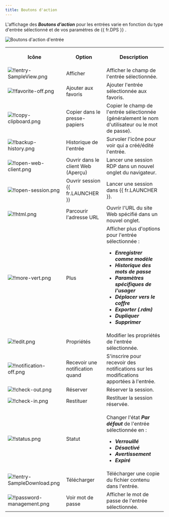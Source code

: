 ```yaml
---
title: Boutons d'action
---
```

L'affichage des ***Boutons d'action*** pour les entrées varie en fonction du type d'entrée sélectionné et de vos paramètres de {{ fr.DPS }} .

![Boutons d'action d'entrée](https://webdevolutions.azureedge.net/docs/fr/server/ServerOp4089.png)

<table>
	<tr>
		<th>

Icône
		</th>
		<th>
Option 
		</th>
		<th>
Description 
		</th>
	</tr>
	<tr>
		<td>
<img src="https://webdevolutions.azureedge.net/docs/fr/server/Icons/entry-SampleView.png" alt="!!entry-SampleView.png">
		</td>
		<td>
Afficher 
		</td>
		<td>
Afficher le champ de l'entrée sélectionnée. 
		</td>
	</tr>
	<tr>
		<td>
<img src="https://webdevolutions.azureedge.net/docs/fr/server/Icons/favorite-off.png" alt="!!favorite-off.png">
		</td>
		<td>
Ajouter aux favoris 
		</td>
		<td>
Ajouter l'entrée sélectionnée aux favoris. 
		</td>
	</tr>
	<tr>
		<td>
<img src="https://webdevolutions.azureedge.net/docs/fr/server/Icons/copy-clipboard.png" alt="!!copy-clipboard.png">
		</td>
		<td>
Copier dans le presse-papiers 
		</td>
		<td>
Copier le champ de l'entrée sélectionnée (généralement le nom d'utilisateur ou le mot de passe). 
		</td>
	</tr>
	<tr>
		<td>
<img src="https://webdevolutions.azureedge.net/docs/fr/server/Icons/backup-history.png" alt="!!backup-history.png">
		</td>
		<td>
Historique de l'entrée 
		</td>
		<td>
Survoler l'icône pour voir qui a créé/édité l'entrée. 
		</td>
	</tr>
		<tr>
		<td>
<img src="https://webdevolutions.azureedge.net/docs/fr/server/Icons/open-web-client.png" alt="!!open-web-client.png">
		</td>
		<td>
Ouvrir dans le client Web (Aperçu)
		</td>
		<td>
Lancer une session RDP dans un nouvel onglet du navigateur. 
		</td>
	</tr>
	<tr>
	<tr>
		<td>
<img src="https://webdevolutions.azureedge.net/docs/fr/server/Icons/open-session.png" alt="!!open-session.png">
		</td>
		<td>
Ouvrir session {{ fr.LAUNCHER }}
		</td>
		<td>
Lancer une session dans {{ fr.LAUNCHER }}. 
		</td>
	</tr>
	<tr>
		<td>
<img src="https://webdevolutions.azureedge.net/docs/fr/server/Icons/html.png" alt="!!html.png">
		</td>
		<td>
Parcourir l'adresse URL 
		</td>
		<td>
Ouvrir l'URL du site Web spécifié dans un nouvel onglet. 
		</td>
	</tr>
	<tr>
		<td>
<img src="https://webdevolutions.azureedge.net/docs/fr/server/Icons/more-vert.png" alt="!!more-vert.png">
		</td>
		<td>
Plus 
		</td>
		<td>
Afficher plus d'options pour l'entrée sélectionnée :  

* ***Enregistrer comme modèle*** 
* ***Historique des mots de passe*** 
* ***Paramètres spécifiques de l'usager*** 
* ***Déplacer vers le coffre*** 
* ***Exporter (.rdm)*** 
* ***Dupliquer*** 
* ***Supprimer*** 
		</td>
	</tr>
	<tr>
		<td>
<img src="https://webdevolutions.azureedge.net/docs/fr/server/Icons/edit.png" alt="!!edit.png">
		</td>
		<td>
Propriétés 
		</td>
		<td>
Modifier les propriétés de l'entrée sélectionnée. 
		</td>
	</tr>
	<tr>
		<td>
<img src="https://webdevolutions.azureedge.net/docs/fr/server/Icons/notification-off.png" alt="!!notification-off.png">
		</td>
		<td>
Recevoir une notification quand 
		</td>
		<td>
S'inscrire pour recevoir des notifications sur les modifications apportées à l'entrée. 
		</td>
	</tr>
	<tr>
		<td>
<img src="https://webdevolutions.azureedge.net/docs/fr/server/Icons/check-out.png" alt="!!check-out.png">
		</td>
		<td>
Réserver 
		</td>
		<td>
Réserver la session. 
		</td>
	</tr>
	<tr>
		<td>
<img src="https://webdevolutions.azureedge.net/docs/fr/server/Icons/check-in.png" alt="!!check-in.png">
		</td>
		<td>
Restituer 
		</td>
		<td>
Restituer la session réservée. 
		</td>
	</tr>
	<tr>
		<td>
<img src="https://webdevolutions.azureedge.net/docs/fr/server/Icons/status.png" alt="!!status.png">
		</td>
		<td>
Statut 
		</td>
		<td>

Changer l'état ***Par défaut*** de l'entrée sélectionnée en :  

* ***Verrouillé*** 
* ***Désactivé*** 
* ***Avertissement*** 
* ***Expiré*** 
		</td>
	</tr>
	<tr>
		<td>
<img src="https://webdevolutions.azureedge.net/docs/fr/server/Icons/entry-SampleDownload.png" alt="!!entry-SampleDownload.png">
		</td>
		<td>
Télécharger 
		</td>
		<td>
Télécharger une copie du fichier contenu dans l'entrée. 
		</td>
	</tr>
	<tr>
		<td>
<img src="https://webdevolutions.azureedge.net/docs/fr/server/Icons/password-management.png" alt="!!password-management.png">
		</td>
		<td>
Voir mot de passe 
		</td>
		<td>
Afficher le mot de passe de l'entrée sélectionnée. 
		</td>
	</tr>
</table>


